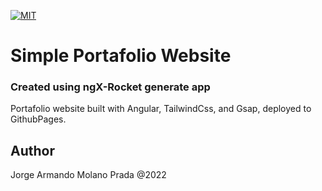 [![MIT](https://poser.pugx.org/pixel418/markdownify/license)](https://opensource.org/licenses/MIT)

# Simple Portafolio Website

### Created using ngX-Rocket generate app

Portafolio website built with Angular, TailwindCss, and Gsap, deployed to GithubPages.

Author
--------

Jorge Armando Molano Prada @2022
